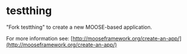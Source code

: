 testthing
=====

"Fork testthing" to create a new MOOSE-based application.

For more information see: [http://mooseframework.org/create-an-app/](http://mooseframework.org/create-an-app/)
